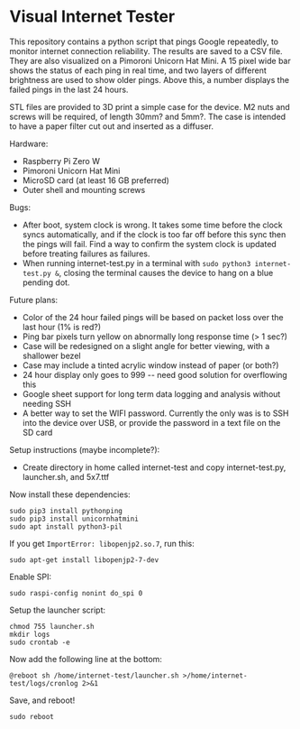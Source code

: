 # Visual Internet Tester

This repository contains a python script that pings Google repeatedly, to monitor internet connection reliability. The results are saved to a CSV file. They are also visualized on a Pimoroni Unicorn Hat Mini. A 15 pixel wide bar shows the status of each ping in real time, and two layers of different brightness are used to show older pings. Above this, a number displays the failed pings in the last 24 hours.

STL files are provided to 3D print a simple case for the device. M2 nuts and screws will be required, of length 30mm? and 5mm?. The case is intended to have a paper filter cut out and inserted as a diffuser.


Hardware:
  - Raspberry Pi Zero W
  - Pimoroni Unicorn Hat Mini
  - MicroSD card (at least 16 GB preferred)
  - Outer shell and mounting screws


Bugs:
  - After boot, system clock is wrong. It takes some time before the clock syncs automatically, and if the clock is too far off before this sync then the pings will fail. Find a way to confirm the system clock is updated before treating failures as failures.
  - When running internet-test.py in a terminal with `sudo python3 internet-test.py &`, closing the terminal causes the device to hang on a blue pending dot.

Future plans:
  - Color of the 24 hour failed pings will be based on packet loss over the last hour (1% is red?)
  - Ping bar pixels turn yellow on abnormally long response time (> 1 sec?)
  - Case will be redesigned on a slight angle for better viewing, with a shallower bezel
  - Case may include a tinted acrylic window instead of paper (or both?)
  - 24 hour display only goes to 999 -- need good solution for overflowing this
  - Google sheet support for long term data logging and analysis without needing SSH
  - A better way to set the WIFI password. Currently the only was is to SSH into the device over USB, or provide the password in a text file on the SD card


Setup instructions (maybe incomplete?):
 - Create directory in home called internet-test and copy internet-test.py, launcher.sh, and
 5x7.ttf

Now install these dependencies:
```
sudo pip3 install pythonping
sudo pip3 install unicornhatmini
sudo apt install python3-pil
```
If you get `ImportError: libopenjp2.so.7`, run this:
```
sudo apt-get install libopenjp2-7-dev
```
Enable SPI:
```
sudo raspi-config nonint do_spi 0
```
Setup the launcher script:
```
chmod 755 launcher.sh
mkdir logs
sudo crontab -e
```
Now add the following line at the bottom:
```
@reboot sh /home/internet-test/launcher.sh >/home/internet-test/logs/cronlog 2>&1
```
Save, and reboot!
```
sudo reboot
```